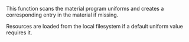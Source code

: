 This function scans the material program uniforms and creates a corresponding entry in the material if missing.

Resources are loaded from the local filesystem if a default uniform value requires it.